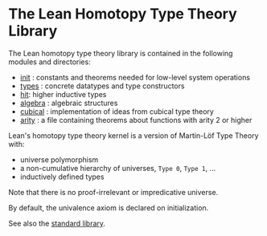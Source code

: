 The Lean Homotopy Type Theory Library
=====================================

The Lean homotopy type theory library is contained in the following
modules and directories:

* [init](init/init.md) : constants and theorems needed for low-level system operations
* [types](types/types.md) : concrete datatypes and type constructors
* [hit](hit/hit.md): higher inductive types
* [algebra](algebra/algebra.md) : algebraic structures
* [cubical](cubical/cubical.md) : implementation of ideas from cubical type theory
* [arity](arity.hlean) : a file containing theorems about functions with arity 2 or higher

Lean's homotopy type theory kernel is a version of Martin-Löf Type Theory with:

* universe polymorphism
* a non-cumulative hierarchy of universes, `Type 0`, `Type 1`, ...
* inductively defined types

Note that there is no proof-irrelevant or impredicative universe.

By default, the univalence axiom is declared on initialization.

See also the [standard library](../library/library.md).
